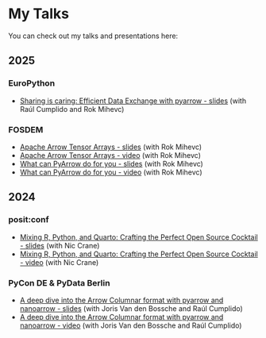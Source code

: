 # My Talks

You can check out my talks and presentations here:

## 2025

### EuroPython
- [Sharing is caring: Efficient Data Exchange with pyarrow - slides](https://alenkaf.github.io/talks/EuroPython_2025_Sharing_is_caring.pdf) (with Raúl Cumplido and Rok Mihevc)

### FOSDEM
- [Apache Arrow Tensor Arrays - slides](https://alenkaf.github.io/talks/FOSDEM_2025_tensor_extension.pdf) (with Rok Mihevc)
- [Apache Arrow Tensor Arrays - video](https://ftp.fau.de/fosdem/2025/ub5132/fosdem-2025-6096-apache-arrow-tensor-arrays-an-approach-for-storing-tensor-data.av1.webm) (with Rok Mihevc)
- [What can PyArrow do for you - slides](https://alenkaf.github.io/talks/FOSDEM_2025_PyArrow.pdf) (with Rok Mihevc)
- [What can PyArrow do for you - video](https://ftp.fau.de/fosdem/2025/ud2218a/fosdem-2025-6092-what-can-pyarrow-do-for-you-array-interchange-storage-compute-and-transport.av1.webm) (with Rok Mihevc)

## 2024

### posit:conf
- [Mixing R, Python, and Quarto: Crafting the Perfect Open Source Cocktail - slides](https://alenkaf.github.io/talks/PositConf_2024_Arrow_dash.pdf) (with Nic Crane)
- [Mixing R, Python, and Quarto: Crafting the Perfect Open Source Cocktail - video](https://youtu.be/8174mk6SGcU?si=iP4FgEgZjXp6UrZ4) (with Nic Crane)

### PyCon DE & PyData Berlin
- [A deep dive into the Arrow Columnar format with pyarrow and nanoarrow - slides](https://github.com/voltrondata-labs/2024-arrow-format-tutorial) (with Joris Van den Bossche and Raúl Cumplido)
- [A deep dive into the Arrow Columnar format with pyarrow and nanoarrow - video](https://youtu.be/k0mkDXWfLb4?si=Cx-pb9-fCGY3nfJu) (with Joris Van den Bossche and Raúl Cumplido)

